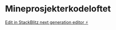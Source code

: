 # Mineprosjekterkodeloftet

[Edit in StackBlitz next generation editor ⚡️](https://stackblitz.com/~/github.com/EvyBettina/Mineprosjekterkodeloftet)